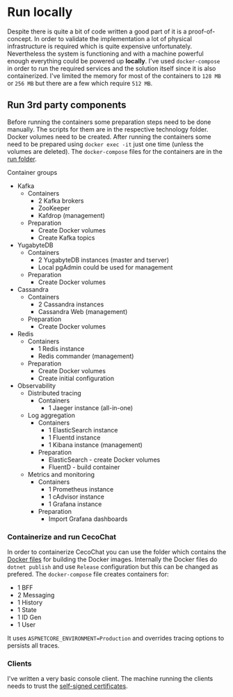# Run locally

Despite there is quite a bit of code written a good part of it is a proof-of-concept. In order to validate the implementation a lot of physical infrastructure is required which is quite expensive unfortunately. Nevertheless the system is functioning and with a machine powerful enough everything could be powered up **locally**. I've used `docker-compose` in order to run the required services and the solution itself since it is also containerized. I've limited the memory for most of the containers to `128 MB` or `256 MB` but there are a few which require `512 MB`.

## Run 3rd party components

Before running the containers some preparation steps need to be done manually. The scripts for them are in the respective technology folder. Docker volumes need to be created. After running the containers some need to be prepared using `docker exec -it` just one time (unless the volumes are deleted). The `docker-compose` files for the containers are in the [run folder](../run/).

Container groups

* Kafka
  - Containers
    - 2 Kafka brokers
    - ZooKeeper
    - Kafdrop (management)
  - Preparation
    - Create Docker volumes
    - Create Kafka topics
* YugabyteDB
  - Containers
    - 2 YugabyteDB instances (master and tserver)
    - Local pgAdmin could be used for management
  - Preparation
    - Create Docker volumes
* Cassandra
  - Containers
    - 2 Cassandra instances
    - Cassandra Web (management)
  - Preparation
    - Create Docker volumes
* Redis
  - Containers
    - 1 Redis instance
    - Redis commander (management)
  - Preparation
    - Create Docker volumes
    - Create initial configuration
* Observability
  * Distributed tracing
    - Containers
      - 1 Jaeger instance (all-in-one)
  * Log aggregation
    - Containers
      - 1 ElasticSearch instance
      - 1 Fluentd instance
      - 1 Kibana instance (management)
    - Preparation
      - ElasticSearch - create Docker volumes
      - FluentD - build container
  * Metrics and monitoring
    - Containers
      - 1 Prometheus instance
      - 1 cAdvisor instance
      - 1 Grafana instance
    - Preparation
      - Import Grafana dashboards

### Containerize and run CecoChat

In order to containerize CecoChat you can use the folder which contains the [Docker files](../run/cecochat/) for building the Docker images. Internally the Docker files do `dotnet publish` and use `Release` configuration but this can be changed as prefered. The `docker-compose` file creates containers for:

* 1 BFF
* 2 Messaging
* 1 History
* 1 State
* 1 ID Gen
* 1 User

It uses `ASPNETCORE_ENVIRONMENT=Production` and overrides tracing options to persists all traces.

### Clients

I've written a very basic console client. The machine running the clients needs to trust the [self-signed certificates](../source/certificates/).
